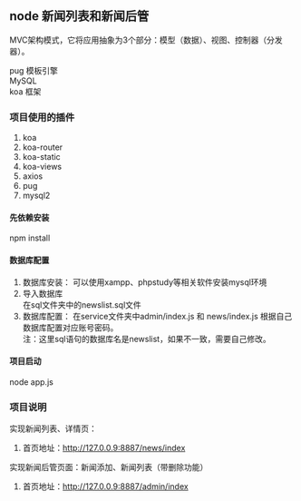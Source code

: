 ## node 新闻列表和新闻后管

MVC架构模式，它将应用抽象为3个部分：模型（数据）、视图、控制器（分发器）。

pug 模板引擎  
MySQL  
koa 框架

### 项目使用的插件

 1. koa
 2. koa-router
 3. koa-static
 4. koa-views
 5. axios
 6. pug
 7. mysql2

#### 先依赖安装

npm install

#### 数据库配置

1. 数据库安装：
    可以使用xampp、phpstudy等相关软件安装mysql环境
2. 导入数据库  
    在sql文件夹中的newslist.sql文件
3. 数据库配置：
    在service文件夹中admin/index.js 和 news/index.js 根据自己数据库配置对应账号密码。  
    注：这里sql语句的数据库名是newslist，如果不一致，需要自己修改。

#### 项目启动

node app.js

### 项目说明

实现新闻列表、详情页：

  1. 首页地址：<http://127.0.0.9:8887/news/index>

实现新闻后管页面：新闻添加、新闻列表（带删除功能）  

 1. 首页地址：<http://127.0.0.9:8887/admin/index>
